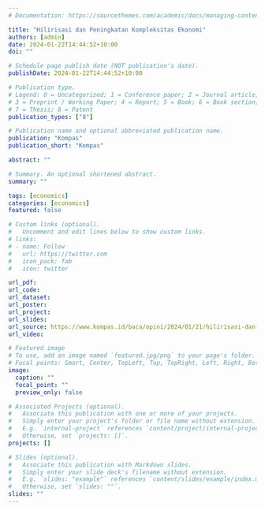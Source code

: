 ```yaml
---
# Documentation: https://sourcethemes.com/academic/docs/managing-content/

title: "Hilirisasi dan Peningkatan Kompleksitas Ekonomi"
authors: [admin]
date: 2024-01-22T14:44:52+10:00
doi: ""

# Schedule page publish date (NOT publication's date).
publishDate: 2024-01-22T14:44:52+10:00

# Publication type.
# Legend: 0 = Uncategorized; 1 = Conference paper; 2 = Journal article;
# 3 = Preprint / Working Paper; 4 = Report; 5 = Book; 6 = Book section;
# 7 = Thesis; 8 = Patent
publication_types: ["8"]

# Publication name and optional abbreviated publication name.
publication: "Kompas"
publication_short: "Kompas"

abstract: ""

# Summary. An optional shortened abstract.
summary: ""

tags: [economics]
categories: [economics]
featured: false

# Custom links (optional).
#   Uncomment and edit lines below to show custom links.
# links:
# - name: Follow
#   url: https://twitter.com
#   icon_pack: fab
#   icon: twitter

url_pdf:
url_code:
url_dataset:
url_poster:
url_project:
url_slides: 
url_source: https://www.kompas.id/baca/opini/2024/01/21/hilirisasi-dan-peningkatan-kompleksitas-ekonomi
url_video:

# Featured image
# To use, add an image named `featured.jpg/png` to your page's folder. 
# Focal points: Smart, Center, TopLeft, Top, TopRight, Left, Right, BottomLeft, Bottom, BottomRight.
image:
  caption: ""
  focal_point: ""
  preview_only: false

# Associated Projects (optional).
#   Associate this publication with one or more of your projects.
#   Simply enter your project's folder or file name without extension.
#   E.g. `internal-project` references `content/project/internal-project/index.md`.
#   Otherwise, set `projects: []`.
projects: []

# Slides (optional).
#   Associate this publication with Markdown slides.
#   Simply enter your slide deck's filename without extension.
#   E.g. `slides: "example"` references `content/slides/example/index.md`.
#   Otherwise, set `slides: ""`.
slides: ""
---
```

